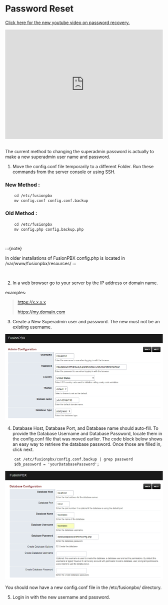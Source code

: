 # Password Reset

[Click here for the new youtube video on password
recovery.](https://youtu.be/YrlfscQ_3ew)

<div style="text-align: center; margin-bottom: 2em;">
<iframe width="100%" height="350" src="https://www.youtube.com/embed/YrlfscQ_3ew?rel=0" frameborder="0" ; encrypted-media" allowfullscreen></iframe>
</div>

The current method to changing the superadmin password is actually to
make a new superadmin user name and password.

1.  Move the config.conf file temporarily to a different Folder. Run
    these commands from the server console or using SSH.

### New Method :
```
    cd /etc/fusionpbx
    mv config.conf config.conf.backup
```

### Old Method :
```
    cd /etc/fusionpbx
    mv config.php config.backup.php
```
<br>

:::{note}

In older installations of FusionPBX config.php is located in /var/www/fusionpbx/resources/
:::

<br>

2.  In a web browser go to your server by the IP address or domain name.

examples:

> <https://x.x.x.x>
> 
> <https://my.domain.com>

3.  Create a New Superadmin user and password. The new must not be an
    existing username.

![image](../_static/images/fusionpbx_password_recovery.jpg)

4.  Database Host, Database Port, and Database name should auto-fill. To
    provide the Database Username and Database Password, locate them in
    the config.conf file that was moved earlier. The code block below
    shows an easy way to retrieve the database password. Once those are
    filled in, click next.
```
    cat /etc/fusionpbx/config.conf.backup | grep password
    $db_password = 'yourDatabasePassword';
```

![image](../_static/images/fusionpbx_database_configuration.jpg)

You should now have a new config.conf file in the /etc/fusionpbx/
directory.

5.  Login in with the new username and password.

